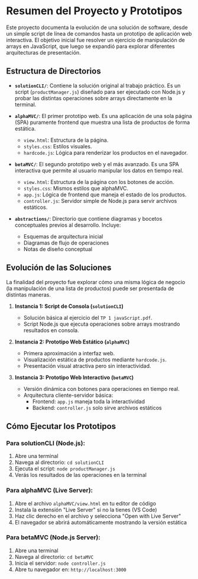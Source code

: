 # Resumen del Proyecto y Prototipos

Este proyecto documenta la evolución de una solución de software, desde un simple script de línea de comandos hasta un prototipo de aplicación web interactiva. El objetivo inicial fue resolver un ejercicio de manipulación de arrays en JavaScript, que luego se expandió para explorar diferentes arquitecturas de presentación.

## Estructura de Directorios

- **`solutionCLI/`**:
  Contiene la solución original al trabajo práctico. Es un script (`productManager.js`) diseñado para ser ejecutado con Node.js y probar las distintas operaciones sobre arrays directamente en la terminal.

- **`alphaMVC/`**:
  El primer prototipo web. Es una aplicación de una sola página (SPA) puramente frontend que muestra una lista de productos de forma estática.
  - `view.html`: Estructura de la página.
  - `styles.css`: Estilos visuales.
  - `hardcode.js`: Lógica para renderizar los productos en el navegador.

- **`betaMVC/`**:
  El segundo prototipo web y el más avanzado. Es una SPA interactiva que permite al usuario manipular los datos en tiempo real.
  - `view.html`: Estructura de la página con los botones de acción.
  - `styles.css`: Mismos estilos que alphaMVC.
  - `app.js`: Lógica de frontend que maneja el estado de los productos.
  - `controller.js`: Servidor simple de Node.js para servir archivos estáticos.

- **`abstractions/`**:
  Directorio que contiene diagramas y bocetos conceptuales previos al desarrollo. Incluye:
  - Esquemas de arquitectura inicial
  - Diagramas de flujo de operaciones
  - Notas de diseño conceptual

## Evolución de las Soluciones

La finalidad del proyecto fue explorar cómo una misma lógica de negocio (la manipulación de una lista de productos) puede ser presentada de distintas maneras.

1. **Instancia 1: Script de Consola (`solutionCLI`)**
   - Solución básica al ejercicio del `TP 1 javaScript.pdf`.
   - Script Node.js que ejecuta operaciones sobre arrays mostrando resultados en consola.

2. **Instancia 2: Prototipo Web Estático (`alphaMVC`)**
   - Primera aproximación a interfaz web.
   - Visualización estática de productos mediante `hardcode.js`.
   - Presentación visual atractiva pero sin interactividad.

3. **Instancia 3: Prototipo Web Interactivo (`betaMVC`)**
   - Versión dinámica con botones para operaciones en tiempo real.
   - Arquitectura cliente-servidor básica:
     - Frontend: `app.js` maneja toda la interactividad
     - Backend: `controller.js` solo sirve archivos estáticos

## Cómo Ejecutar los Prototipos

### Para solutionCLI (Node.js):
1. Abre una terminal
2. Navega al directorio: `cd solutionCLI`
3. Ejecuta el script: `node productManager.js`
4. Verás los resultados de las operaciones en la terminal

### Para alphaMVC (Live Server):
1. Abre el archivo `alphaMVC/view.html` en tu editor de código
2. Instala la extensión "Live Server" si no la tienes (VS Code)
3. Haz clic derecho en el archivo y selecciona "Open with Live Server"
4. El navegador se abrirá automáticamente mostrando la versión estática

### Para betaMVC (Node.js Server):
1. Abre una terminal
2. Navega al directorio: `cd betaMVC`
3. Inicia el servidor: `node controller.js`
4. Abre tu navegador en: `http://localhost:3000`